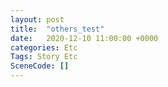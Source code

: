 ```yaml
---
layout: post
title:  "others_test"
date:   2020-12-10 11:00:00 +0000
categories: Etc
Tags: Story Etc
SceneCode: []
---
```

